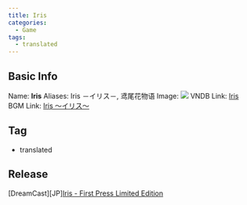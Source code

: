 ```yaml
---
title: Iris
categories:
  - Game
tags:
  - translated
---
```

## Basic Info

Name: **Iris**
Aliases: Iris －イリス－, 鸢尾花物语
Image: ![](https://s2.vndb.org/cv/24/45024.jpg)
VNDB Link: [Iris](https://vndb.org/v2312)
BGM Link: [Iris ～イリス～](https://bangumi.tv/subject/79550)

## Tag

 - translated

## Release

\[DreamCast\]\[JP\][Iris - First Press Limited Edition](../../r/r10663/)